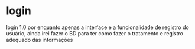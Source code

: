 # login
login 1.0 por enquanto apenas a interface e a funcionalidade de registro do usuário, ainda irei fazer o BD para ter como fazer o tratamento e registro adequado das informações
